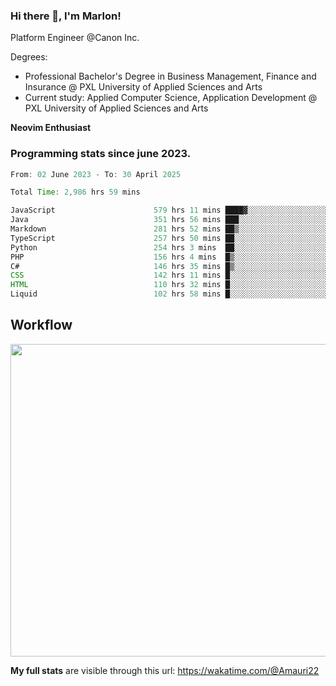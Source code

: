 
### Hi there 👋, I'm Marlon!

Platform Engineer @Canon Inc.

Degrees: 
- Professional Bachelor's Degree in Business Management, Finance and Insurance @ PXL University of Applied Sciences and Arts
- Current study: Applied Computer Science, Application Development @ PXL University of Applied Sciences and Arts

**Neovim Enthusiast**

### Programming stats since june 2023.
<!--START_SECTION:waka-->

```java
From: 02 June 2023 - To: 30 April 2025

Total Time: 2,986 hrs 59 mins

JavaScript                      579 hrs 11 mins ████▓░░░░░░░░░░░░░░░░░░░░   18.96 %
Java                            351 hrs 56 mins ███░░░░░░░░░░░░░░░░░░░░░░   11.52 %
Markdown                        281 hrs 52 mins ██▒░░░░░░░░░░░░░░░░░░░░░░   09.22 %
TypeScript                      257 hrs 50 mins ██░░░░░░░░░░░░░░░░░░░░░░░   08.44 %
Python                          254 hrs 3 mins  ██░░░░░░░░░░░░░░░░░░░░░░░   08.31 %
PHP                             156 hrs 4 mins  █▒░░░░░░░░░░░░░░░░░░░░░░░   05.11 %
C#                              146 hrs 35 mins █▒░░░░░░░░░░░░░░░░░░░░░░░   04.80 %
CSS                             142 hrs 11 mins █░░░░░░░░░░░░░░░░░░░░░░░░   04.65 %
HTML                            110 hrs 32 mins █░░░░░░░░░░░░░░░░░░░░░░░░   03.62 %
Liquid                          102 hrs 58 mins █░░░░░░░░░░░░░░░░░░░░░░░░   03.37 %
```

<!--END_SECTION:waka-->

## Workflow
<a href="https://wakatime.com"><img width="750" height="500" src="https://wakatime.com/share/@Amauri22/c9755ad7-b574-44e4-a9ee-ddb3582724ea.png" /></a>

**My full stats** are visible through this url: https://wakatime.com/@Amauri22
